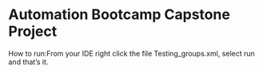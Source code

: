 # Automation Bootcamp Capstone Project


How to run:From your IDE right click the file Testing_groups.xml, select run and that’s it.
